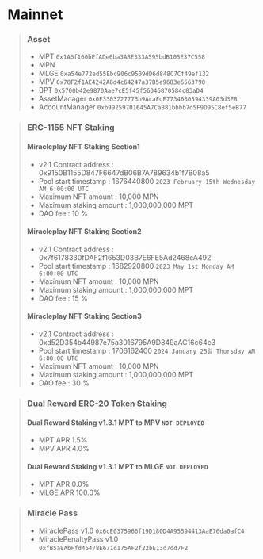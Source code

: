 # Mainnet
>### Asset
> * MPT `0x1A6f160bEfADe6ba3ABE333A595bdB105E37C558`
> * MPN ` `
> * MLGE `0xa54e772ed55Ebc906c9509dD6d848C7Cf49ef132`
> * MPV `0x78F2f1AE4242A8d4c64247a37B5e9683e6563790`
> * BPT `0x5700b42e9870Aae7cE5f45f56046870584c83aD4`
> * AssetManager `0x0F3303227773b9AcaFdE7734630594339A03d3E8`
> * AccountManager `0xb99259701645A7CaB81bbbb7d5F9D95C8ef5eB77`

> ### ERC-1155 NFT Staking
> #### Miracleplay NFT Staking Section1
> * v2.1 Contract address : 0x9150B1155D847F6647dB06B7A789634b1f7B08a5
> * Pool start timestamp : 1676440800 `2023 February 15th Wednesday AM 6:00:00 UTC`
> * Maximum NFT amount : 10,000 MPN
> * Maximum staking amount : 1,000,000,000 MPT
> * DAO fee : 10 %
> #### Miracleplay NFT Staking Section2
> * v2.1 Contract address : 0x7f6178330fDAF2f1653D03B7E6FE5Ad2468cA492
> * Pool start timestamp : 1682920800 `2023 May 1st Monday AM 6:00:00 UTC`
> * Maximum NFT amount : 10,000 MPN
> * Maximum staking amount : 1,000,000,000 MPT
> * DAO fee : 15 %
> #### Miracleplay NFT Staking Section3
> * v2.1 Contract address : 0xd52D354b44987e75a3016795A9D849aAC16c64c3
> * Pool start timestamp : 1706162400 `2024 January 25일 Thursday AM 6:00:00 UTC`
> * Maximum NFT amount : 10,000 MPN
> * Maximum staking amount : 1,000,000,000 MPT
> * DAO fee : 30 %

> ### Dual Reward ERC-20 Token Staking
> #### Dual Reward Staking v1.3.1 MPT to MPV `NOT DEPLOYED`
> * MPT APR 1.5%
> * MPV APR 4.0%
> #### Dual Reward Staking v1.3.1 MPT to MLGE `NOT DEPLOYED`
> * MPT APR 0.0%
> * MLGE APR 100.0%

> ### Miracle Pass
> * MiraclePass v1.0 `0x6cE0375966f19D180D4A95594413AaE76da0afC4`
> * MiraclePenaltyPass v1.0 `0xfB5a8AbFfd46478E671d175AF2f22bE13d7dd7F2`